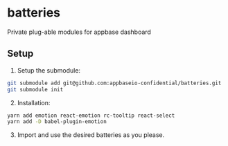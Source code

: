 # batteries
Private plug-able modules for appbase dashboard

## Setup

1. Setup the submodule:

```bash
git submodule add git@github.com:appbaseio-confidential/batteries.git
git submodule init
```

2. Installation:

```bash
yarn add emotion react-emotion rc-tooltip react-select
yarn add -D babel-plugin-emotion
```

3. Import and use the desired batteries as you please.

